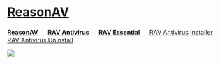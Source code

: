 # [ReasonAV](https://www.reasonsecurity.com/compare)

[**ReasonAV**](https://www.reasonsecurity.com/compare) 　 [**RAV Antivirus**](https://www.reasonsecurity.com/compare) 　 [**RAV Essential**](https://www.reasonsecurity.com/essential) 　 [RAV Antivirus Installer](https://github.com/windows64/ReasonAV/releases/tag/ReasonAV-Download) 　 [RAV Antivirus Uninstall](https://github.com/windows64/ReasonAV/releases/tag/ReasonAV-RemoveTool)

![](https://cdnp2.stackassets.com/b7dedc1b91e5f11f1aaed8b46ee83a18d50beafa/store/e9b7c152fae937ef6ee173e4571301576ccde1ad186deceaf90fe063a8b9/product_27400_product_shots2_image.jpg)
